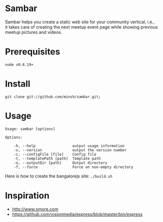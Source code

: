 Sambar
======

Sambar helps you create a static web site for your community vertical, i.e., it takes care of creating the next meetup event page while showing previous meetup pictures and videos.

# Prerequisites

    node v0.6.19+

# Install

    git clone git://github.com/minsh/sambar.git;

# Usage

    Usage: sambar [options]

    Options:

        -h, --help                 output usage information
        -v, --version              output the version number
        -c, --configFile [file]    Config file
        -t, --templatePath [path]  Template path
        -o, --outputDir [path]     Output directory
        -f, --force                Force on non-empty directory

Here is how to create the bangalorejs site: `./build.sh`

# Inspiration
  
* http://www.smore.com
* https://github.com/visionmedia/express/blob/master/bin/express
